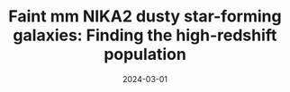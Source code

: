 ---
title: "Faint mm NIKA2 dusty star-forming galaxies: Finding the high-redshift population"
collection: "publications"
category: "co_papers"
permalink: /publications/2024A&A683A232B
link: https://ui.adsabs.harvard.edu/abs/2024A&A...683A.232B/abstract
date: 2024-03-01
venue: "Astronomy and Astrophysics"
citation: "Bing, L.-J., Beelen, A., Lagache, G., et al. (2024), Astronomy and Astrophysics, 683, A232."
---